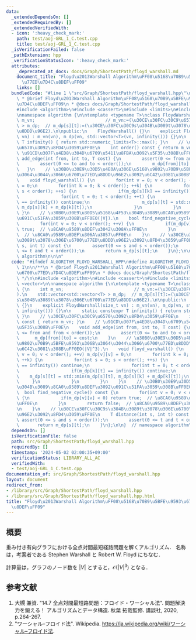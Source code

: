 ```yaml
---
data:
  _extendedDependsOn: []
  _extendedRequiredBy: []
  _extendedVerifiedWith:
  - icon: ':heavy_check_mark:'
    path: test/aoj-GRL_1_C.test.cpp
    title: test/aoj-GRL_1_C.test.cpp
  _isVerificationFailed: false
  _pathExtension: hpp
  _verificationStatusIcon: ':heavy_check_mark:'
  attributes:
    _deprecated_at_docs: docs/Graph/ShortestPath/floyd_warshall.md
    document_title: "Floyd\u2013Warshall Algorithm\uFF08\u5168\u70B9\u5BFE\u9593\u6700\
      \u77ED\u7D4C\u8DEF\uFF09"
    links: []
  bundledCode: "#line 1 \"src/Graph/ShortestPath/floyd_warshall.hpp\"\n\n\n\n/**\n\
    \ * @brief Floyd\u2013Warshall Algorithm\uFF08\u5168\u70B9\u5BFE\u9593\u6700\u77ED\
    \u7D4C\u8DEF\uFF09\n * @docs docs/Graph/ShortestPath/floyd_warshall.md\n */\n\n\
    #include <algorithm>\n#include <cassert>\n#include <limits>\n#include <vector>\n\
    \nnamespace algorithm {\n\ntemplate <typename T>\nclass FloydWarshall {\n    int\
    \ m_vn;                           // m_vn:=(\u30CE\u30FC\u30C9\u6570).\n    std::vector<std::vector<T>\
    \ > m_dp;  // m_dp[s][t]:=(\u30CE\u30FC\u30C9s\u304B\u3089t\u3078\u306E\u6700\u77ED\
    \u8DDD\u96E2).\n\npublic:\n    FloydWarshall() {}\n    explicit FloydWarshall(size_t\
    \ vn) : m_vn(vn), m_dp(vn, std::vector<T>(vn, infinity())) {}\n\n    static constexpr\
    \ T infinity() { return std::numeric_limits<T>::max(); }\n    // \u30CE\u30FC\u30C9\
    \u6570\u3092\u8FD4\u3059\uFF0E\n    int order() const { return m_vn; }\n    //\
    \ \u91CD\u307F\u4ED8\u304D\u6709\u5411\u8FBA\u3092\u5F35\u308B\uFF0E\n    void\
    \ add_edge(int from, int to, T cost) {\n        assert(0 <= from and from < order());\n\
    \        assert(0 <= to and to < order());\n        m_dp[from][to] = cost;\n \
    \   }\n    // \u30B0\u30E9\u30D5\u4E0A\u306E\u5168\u9802\u70B9\u5BFE\u9593\u306B\
    \u3064\u3044\u3066\u6700\u77ED\u8DDD\u96E2\u3092\u6C42\u3081\u308B\uFF0EO(|V|^3).\n\
    \    void floyd_warshall() {\n        for(int v = 0; v < order(); ++v) m_dp[v][v]\
    \ = 0;\n        for(int k = 0; k < order(); ++k) {\n            for(int s = 0;\
    \ s < order(); ++s) {\n                if(m_dp[s][k] == infinity()) continue;\n\
    \                for(int t = 0; t < order(); ++t) {\n                    if(m_dp[k][t]\
    \ == infinity()) continue;\n                    m_dp[s][t] = std::min(m_dp[s][t],\
    \ m_dp[s][k] + m_dp[k][t]);\n                }\n            }\n        }\n   \
    \ }\n    // \u30B0\u30E9\u30D5\u5168\u4F53\u304B\u3089\u8CA0\u9589\u8DEF\u3092\
    \u691C\u51FA\u3059\u308B\uFF0EO(|V|).\n    bool find_negative_cycle() const {\n\
    \        for(int v = 0; v < order(); ++v) {\n            if(m_dp[v][v] < 0) return\
    \ true;  // \u8CA0\u9589\u8DEF\u3042\u308A\uFF0E\n        }\n        return false;\
    \  // \u8CA0\u9589\u8DEF\u306A\u3057\uFF0E\n    }\n    // \u30CE\u30FC\u30C9s\u304B\
    \u3089t\u3078\u306E\u6700\u77ED\u8DDD\u96E2\u3092\u8FD4\u3059\uFF0E\n    T distance(int\
    \ s, int t) const {\n        assert(0 <= s and s < order());\n        assert(0\
    \ <= t and t < order());\n        return m_dp[s][t];\n    }\n};\n\n}  // namespace\
    \ algorithm\n\n\n"
  code: "#ifndef ALGORITHM_FLOYD_WARSHALL_HPP\n#define ALGORITHM_FLOYD_WARSHALL_HPP\
    \ 1\n\n/**\n * @brief Floyd\u2013Warshall Algorithm\uFF08\u5168\u70B9\u5BFE\u9593\
    \u6700\u77ED\u7D4C\u8DEF\uFF09\n * @docs docs/Graph/ShortestPath/floyd_warshall.md\n\
    \ */\n\n#include <algorithm>\n#include <cassert>\n#include <limits>\n#include\
    \ <vector>\n\nnamespace algorithm {\n\ntemplate <typename T>\nclass FloydWarshall\
    \ {\n    int m_vn;                           // m_vn:=(\u30CE\u30FC\u30C9\u6570\
    ).\n    std::vector<std::vector<T> > m_dp;  // m_dp[s][t]:=(\u30CE\u30FC\u30C9\
    s\u304B\u3089t\u3078\u306E\u6700\u77ED\u8DDD\u96E2).\n\npublic:\n    FloydWarshall()\
    \ {}\n    explicit FloydWarshall(size_t vn) : m_vn(vn), m_dp(vn, std::vector<T>(vn,\
    \ infinity())) {}\n\n    static constexpr T infinity() { return std::numeric_limits<T>::max();\
    \ }\n    // \u30CE\u30FC\u30C9\u6570\u3092\u8FD4\u3059\uFF0E\n    int order()\
    \ const { return m_vn; }\n    // \u91CD\u307F\u4ED8\u304D\u6709\u5411\u8FBA\u3092\
    \u5F35\u308B\uFF0E\n    void add_edge(int from, int to, T cost) {\n        assert(0\
    \ <= from and from < order());\n        assert(0 <= to and to < order());\n  \
    \      m_dp[from][to] = cost;\n    }\n    // \u30B0\u30E9\u30D5\u4E0A\u306E\u5168\
    \u9802\u70B9\u5BFE\u9593\u306B\u3064\u3044\u3066\u6700\u77ED\u8DDD\u96E2\u3092\
    \u6C42\u3081\u308B\uFF0EO(|V|^3).\n    void floyd_warshall() {\n        for(int\
    \ v = 0; v < order(); ++v) m_dp[v][v] = 0;\n        for(int k = 0; k < order();\
    \ ++k) {\n            for(int s = 0; s < order(); ++s) {\n                if(m_dp[s][k]\
    \ == infinity()) continue;\n                for(int t = 0; t < order(); ++t) {\n\
    \                    if(m_dp[k][t] == infinity()) continue;\n                \
    \    m_dp[s][t] = std::min(m_dp[s][t], m_dp[s][k] + m_dp[k][t]);\n           \
    \     }\n            }\n        }\n    }\n    // \u30B0\u30E9\u30D5\u5168\u4F53\
    \u304B\u3089\u8CA0\u9589\u8DEF\u3092\u691C\u51FA\u3059\u308B\uFF0EO(|V|).\n  \
    \  bool find_negative_cycle() const {\n        for(int v = 0; v < order(); ++v)\
    \ {\n            if(m_dp[v][v] < 0) return true;  // \u8CA0\u9589\u8DEF\u3042\u308A\
    \uFF0E\n        }\n        return false;  // \u8CA0\u9589\u8DEF\u306A\u3057\uFF0E\
    \n    }\n    // \u30CE\u30FC\u30C9s\u304B\u3089t\u3078\u306E\u6700\u77ED\u8DDD\
    \u96E2\u3092\u8FD4\u3059\uFF0E\n    T distance(int s, int t) const {\n       \
    \ assert(0 <= s and s < order());\n        assert(0 <= t and t < order());\n \
    \       return m_dp[s][t];\n    }\n};\n\n}  // namespace algorithm\n\n#endif\n"
  dependsOn: []
  isVerificationFile: false
  path: src/Graph/ShortestPath/floyd_warshall.hpp
  requiredBy: []
  timestamp: '2024-05-02 02:00:35+09:00'
  verificationStatus: LIBRARY_ALL_AC
  verifiedWith:
  - test/aoj-GRL_1_C.test.cpp
documentation_of: src/Graph/ShortestPath/floyd_warshall.hpp
layout: document
redirect_from:
- /library/src/Graph/ShortestPath/floyd_warshall.hpp
- /library/src/Graph/ShortestPath/floyd_warshall.hpp.html
title: "Floyd\u2013Warshall Algorithm\uFF08\u5168\u70B9\u5BFE\u9593\u6700\u77ED\u7D4C\
  \u8DEF\uFF09"
---
```

## 概要

重み付き有向グラフにおける全点対間最短経路問題を解くアルゴリズム．
名称は，考案者である Stephen Warshall と Robert W. Floyd にちなむ．

計算量は，グラフのノード数を $\lvert V \rvert$ とすると，$\mathcal{O}(\lvert V \rvert ^3)$ となる．


## 参考文献

1. 大槻 兼資. "14.7 全点対間最短路問題：フロイド・ワーシャル法". 問題解決力を鍛える！ アルゴリズムとデータ構造. 秋葉 拓哉監修. 講談社, 2020, p.264-267. 
1. "ワーシャル–フロイド法". Wikipedia. <https://ja.wikipedia.org/wiki/ワーシャル–フロイド法>.
